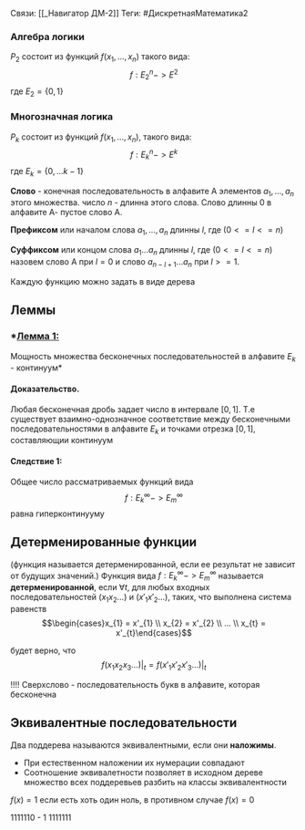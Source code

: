 Связи: [[_Навигатор ДМ-2]]
Теги: #ДискретнаяМатематика2

### Алгебра логики
$P_2$ состоит из функций $f(x_1, ..., x_n)$ такого вида:
$$ f : E^n_2 -> E^2$$
где $E_2 = \{0, 1\}$

### Многозначная логика
$P_k$ состоит из функций $f(x_1, ..., x_n)$, такого вида:
$$ f : E^n_k -> E^k$$
где  $E_k = \{0,... k-1\}$

**Слово** - конечная последовательность в алфавите A элементов $a_1, ..., a_n$ этого множества. число $n$ - длинна этого слова.
Слово длинны 0 в алфавите А- пустое слово А.

**Префиксом** или началом слова $a_1, ..., a_n$ длинны $l$, где ($0<= l<=n$)

**Суффиксом** или концом слова $a_{1} ... a_n$ длинны $l$, где $(0 <= l <= n)$ назовем слово A при $l = 0$ и слово $a_{n-l+1} ... a_n$ при $l >= 1$.

Каждую функцию можно задать в виде дерева

## Леммы
### *<u>Лемма 1:</u> 
Мощность множества бесконечных последовательностей в алфавите $E_{k}$ - континуум*

#### Доказательство.
Любая бесконечная дробь задает число в интервале $[0,1]$. Т.е существует взаимно-однозначное соответствие между бесконечными последовательностями в алфавите $E_{k}$ и точками отрезка $[0,1]$, составляющии континуум
#### Следствие 1:
Общее число рассматриваемых функций вида 
$$f : E^{\infty}_{k} -> E^{\infty}_{m}$$ равна гиперконтинууму

## Детерменированные функции
(функция называется детерменированной, если ее результат не зависит от будущих значений.)
Функция вида $f : E^{\infty}_{k} -> E^{\infty}_{m}$ называется **детерменированной**, если $\forall t$, для любых входных последовательностей $(x_{1} x_{2} ...)$ и $(x'_{1} x'_{2} ...)$, таких, что выполнена система равенств
$$\begin{cases}x_{1} = x'_{1} \\ x_{2} = x'_{2} \\ ... \\  x_{t} = x'_{t}\end{cases}$$

будет верно, что $$f(x_{1}x_{2}x_{3}...)|_{t} = f(x'_{1}x'_{2}x'_{3}...)|_{t}$$  

!!!! Сверхслово - последовательность букв в алфавите, которая бесконечна

## Эквивалентные последовательности
Два поддерева называются эквивалентными, если они **наложимы**.
- При естественном наложении их нумерации совпадают
- Соотношение эквивалетности позволяет в исходном дереве множество всех поддеревьев разбить на классы эквивалентности


$f(x) = 1$ если есть хоть один ноль, в противном случае $f(x) = 0$

1111110 - 1
1111111